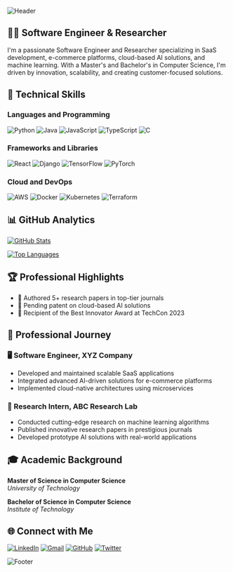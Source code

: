 ![Header](https://capsule-render.vercel.app/api?type=waving&color=gradient&customColorList=6&height=200&section=header&text=Sree%20Chand%20Nadella&fontSize=60&fontColor=white)

## 👨‍💻 Software Engineer & Researcher

I'm a passionate Software Engineer and Researcher specializing in SaaS development, e-commerce platforms, cloud-based AI solutions, and machine learning. With a Master's and Bachelor's in Computer Science, I'm driven by innovation, scalability, and creating customer-focused solutions.

## 🚀 Technical Skills

### Languages and Programming
![Python](https://img.shields.io/badge/Python-14354C?style=for-the-badge&logo=python&logoColor=white)
![Java](https://img.shields.io/badge/Java-ED8B00?style=for-the-badge&logo=openjdk&logoColor=white)
![JavaScript](https://img.shields.io/badge/JavaScript-323330?style=for-the-badge&logo=javascript&logoColor=F7DF1E)
![TypeScript](https://img.shields.io/badge/TypeScript-007ACC?style=for-the-badge&logo=typescript&logoColor=white)
![C](https://img.shields.io/badge/C-00599C?style=for-the-badge&logo=c&logoColor=white)

### Frameworks and Libraries
![React](https://img.shields.io/badge/React-20232A?style=for-the-badge&logo=react&logoColor=61DAFB)
![Django](https://img.shields.io/badge/Django-092E20?style=for-the-badge&logo=django&logoColor=white)
![TensorFlow](https://img.shields.io/badge/TensorFlow-FF6F00?style=for-the-badge&logo=TensorFlow&logoColor=white)
![PyTorch](https://img.shields.io/badge/PyTorch-%23EE4C2C.svg?style=for-the-badge&logo=PyTorch&logoColor=white)

### Cloud and DevOps
![AWS](https://img.shields.io/badge/Amazon_AWS-232F3E?style=for-the-badge&logo=amazon-aws&logoColor=white)
![Docker](https://img.shields.io/badge/Docker-2CA5E0?style=for-the-badge&logo=docker&logoColor=white)
![Kubernetes](https://img.shields.io/badge/kubernetes-326ce5.svg?&style=for-the-badge&logo=kubernetes&logoColor=white)
![Terraform](https://img.shields.io/badge/terraform-%235835CC.svg?style=for-the-badge&logo=terraform&logoColor=white)

## 📊 GitHub Analytics

[![GitHub Stats](https://github-readme-stats.vercel.app/api?username=sreechand-nadella&show_icons=true&theme=algolia&include_all_commits=true&count_private=true)](https://github.com/sreechand-nadella)

[![Top Languages](https://github-readme-stats.vercel.app/api/top-langs/?username=sreechand-nadella&layout=compact&langs_count=7&theme=algolia)](https://github.com/sreechand-nadella)

## 🏆 Professional Highlights

- 🌟 Authored 5+ research papers in top-tier journals
- 📝 Pending patent on cloud-based AI solutions
- 🏅 Recipient of the Best Innovator Award at TechCon 2023

## 💼 Professional Journey

### 🖥️ Software Engineer, XYZ Company
- Developed and maintained scalable SaaS applications
- Integrated advanced AI-driven solutions for e-commerce platforms
- Implemented cloud-native architectures using microservices

### 🔬 Research Intern, ABC Research Lab
- Conducted cutting-edge research on machine learning algorithms
- Published innovative research papers in prestigious journals
- Developed prototype AI solutions with real-world applications

## 🎓 Academic Background

**Master of Science in Computer Science**  
*University of Technology*

**Bachelor of Science in Computer Science**  
*Institute of Technology*

## 🌐 Connect with Me

[![LinkedIn](https://img.shields.io/badge/LinkedIn-0077B5?style=for-the-badge&logo=linkedin&logoColor=white)](https://www.linkedin.com/in/sreechandnadella)
[![Gmail](https://img.shields.io/badge/Gmail-D14836?style=for-the-badge&logo=gmail&logoColor=white)](mailto:sreechand.nadella@gmail.com)
[![GitHub](https://img.shields.io/badge/GitHub-100000?style=for-the-badge&logo=github&logoColor=white)](https://github.com/sreechand-nadella)
[![Twitter](https://img.shields.io/badge/Twitter-1DA1F2?style=for-the-badge&logo=twitter&logoColor=white)](https://twitter.com/sreechand_n)

![Footer](https://capsule-render.vercel.app/api?type=waving&color=gradient&customColorList=6&height=100&section=footer)
